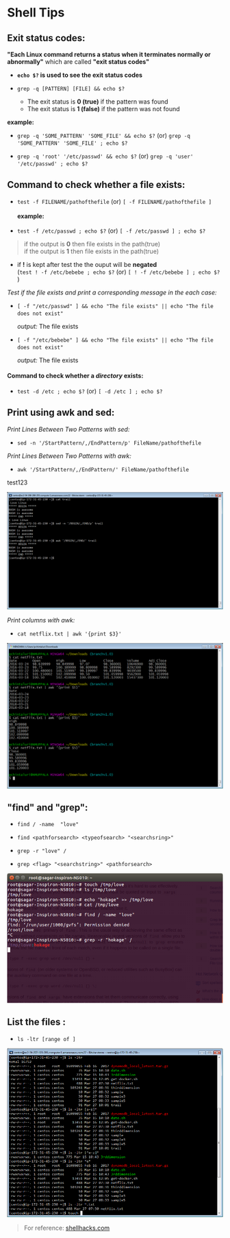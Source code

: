 # **Shell Tips**

## **Exit status codes:**

**"Each Linux command returns a status when it terminates normally or abnormally"** which are called  **"exit status codes"**



* **`echo $?` is used to see the exit status codes**



* `grep -q [PATTERN] [FILE] && echo $?`

  - The exit status is **0 (true)** if the pattern was found
  - The exit status is **1 (false)** if the pattern was not found

**example:**

* `grep -q 'SOME_PATTERN' 'SOME_FILE' && echo $?`  (or) `grep -q 'SOME_PATTERN' 'SOME_FILE' ; echo $?`

* `grep -q 'root' '/etc/passwd' && echo $?`   (or) `grep -q 'user' '/etc/passwd' ; echo $?`



## **Command to check whether a file exists:**

* `test -f FILENAME/pathofthefile` (or)  `[ -f FILENAME/pathofthefile ]`   <br /> <br />
**example:                 <br />   <br />**
* `test -f /etc/passwd ; echo $?`   (or) `[ -f /etc/passwd ] ; echo $?`   <br />
>if the output is **0** then file exists in the path(true) <br />
>if the output is **1** then file exists in the path(true)


* if **!** is kept after test the the ouput will be **negated**   <br />
(`test ! -f /etc/bebebe ; echo $?` (or) `[ ! -f /etc/bebebe ] ; echo $?` )




*Test if the file exists and print a corresponding message in the each case:*



* ` [ -f "/etc/passwd" ] && echo "The file exists" || echo "The file does not exist" `

  *output:*  The file exists



* ` [ -f "/etc/bebebe" ] && echo "The file exists" || echo "The file does not exist" `

  *output:*  The file exists



#### Command to check whether a __*directory*__ exists:  <br />

  * `test -d /etc ; echo $?` (or) `[ -d /etc ] ; echo $?`


## **Print using awk and sed:   <br />**



*Print Lines Between Two Patterns with sed:*

* `sed -n '/StartPattern/,/EndPattern/p' FileName/pathofthefile`



*Print Lines Between Two Patterns with awk:*

* `awk '/StartPattern/,/EndPattern/' FileName/pathofthefile`







test123




![](assets/IMG_27032018_155410_0.png)

*Print columns with awk:*



* `cat netflix.txt | awk '{print $3}'`


![](assets/IMG_27032018_193540_0.png)






## **"find" and "grep":**
* `find / -name  "love"`
* `find <pathforsearch> <typeofsearch> "<searchsring>"`



* `grep -r "love" /`
* `grep <flag> "<searchstring>" <pathforsearch>`


![](assets/IMG_03042018_02480913_0.png)





## **List the files :**

* `ls -ltr [range of ]`







![](assets/IMG_28032018_134512_0.png)




















































> For reference: [shellhacks.com](https://www.shellhacks.com/bash-test-if-file-exists/)
